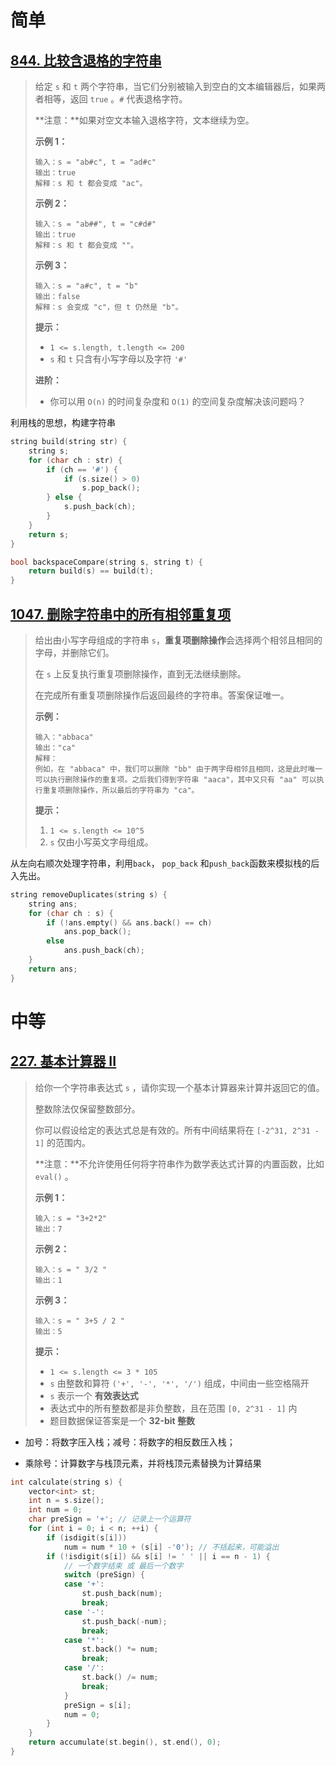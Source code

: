 # 简单

## [844. 比较含退格的字符串](https://leetcode.cn/problems/backspace-string-compare/)

> 给定 `s` 和 `t` 两个字符串，当它们分别被输入到空白的文本编辑器后，如果两者相等，返回 `true` 。`#` 代表退格字符。
>
> **注意：**如果对空文本输入退格字符，文本继续为空。
>
>  
>
> **示例 1：**
>
> ```
> 输入：s = "ab#c", t = "ad#c"
> 输出：true
> 解释：s 和 t 都会变成 "ac"。
> ```
>
> **示例 2：**
>
> ```
> 输入：s = "ab##", t = "c#d#"
> 输出：true
> 解释：s 和 t 都会变成 ""。
> ```
>
> **示例 3：**
>
> ```
> 输入：s = "a#c", t = "b"
> 输出：false
> 解释：s 会变成 "c"，但 t 仍然是 "b"。
> ```
>
>  
>
> **提示：**
>
> - `1 <= s.length, t.length <= 200`
> - `s` 和 `t` 只含有小写字母以及字符 `'#'`
>
>  
>
> **进阶：**
>
> - 你可以用 `O(n)` 的时间复杂度和 `O(1)` 的空间复杂度解决该问题吗？

利用栈的思想，构建字符串

```C++
string build(string str) {
    string s;
    for (char ch : str) {
        if (ch == '#') {
            if (s.size() > 0)
                s.pop_back();
        } else {
            s.push_back(ch);
        }
    }
    return s;
}

bool backspaceCompare(string s, string t) {
    return build(s) == build(t);
}
```

## [1047. 删除字符串中的所有相邻重复项](https://leetcode.cn/problems/remove-all-adjacent-duplicates-in-string/)

> 给出由小写字母组成的字符串 `s`，**重复项删除操作**会选择两个相邻且相同的字母，并删除它们。
>
> 在 `s` 上反复执行重复项删除操作，直到无法继续删除。
>
> 在完成所有重复项删除操作后返回最终的字符串。答案保证唯一。
>
>  
>
> **示例：**
>
> ```
> 输入："abbaca"
> 输出："ca"
> 解释：
> 例如，在 "abbaca" 中，我们可以删除 "bb" 由于两字母相邻且相同，这是此时唯一可以执行删除操作的重复项。之后我们得到字符串 "aaca"，其中又只有 "aa" 可以执行重复项删除操作，所以最后的字符串为 "ca"。
> ```
>
>  
>
> **提示：**
>
> 1. `1 <= s.length <= 10^5`
> 2. `s` 仅由小写英文字母组成。

从左向右顺次处理字符串，利用`back`， `pop_back` 和`push_back`函数来模拟栈的后入先出。

```C++
string removeDuplicates(string s) {
    string ans;
    for (char ch : s) {
        if (!ans.empty() && ans.back() == ch)
            ans.pop_back();
        else
            ans.push_back(ch);
    }
    return ans;
}
```

# 中等

## [227. 基本计算器 II](https://leetcode.cn/problems/basic-calculator-ii/)

> 给你一个字符串表达式 `s` ，请你实现一个基本计算器来计算并返回它的值。
>
> 整数除法仅保留整数部分。
>
> 你可以假设给定的表达式总是有效的。所有中间结果将在 `[-2^31, 2^31 - 1]` 的范围内。
>
> **注意：**不允许使用任何将字符串作为数学表达式计算的内置函数，比如 `eval()` 。
>
>  
>
> **示例 1：**
>
> ```
> 输入：s = "3+2*2"
> 输出：7
> ```
>
> **示例 2：**
>
> ```
> 输入：s = " 3/2 "
> 输出：1
> ```
>
> **示例 3：**
>
> ```
> 输入：s = " 3+5 / 2 "
> 输出：5
> ```
>
>  
>
> **提示：**
>
> - `1 <= s.length <= 3 * 105`
> - `s` 由整数和算符 `('+', '-', '*', '/')` 组成，中间由一些空格隔开
> - `s` 表示一个 **有效表达式**
> - 表达式中的所有整数都是非负整数，且在范围 `[0, 2^31 - 1]` 内
> - 题目数据保证答案是一个 **32-bit 整数**

- 加号：将数字压入栈；减号：将数字的相反数压入栈；

- 乘除号：计算数字与栈顶元素，并将栈顶元素替换为计算结果

```C++
int calculate(string s) {
    vector<int> st;
    int n = s.size();
    int num = 0;
    char preSign = '+'; // 记录上一个运算符
    for (int i = 0; i < n; ++i) {
        if (isdigit(s[i]))
            num = num * 10 + (s[i] -'0'); // 不括起来，可能溢出
        if (!isdigit(s[i]) && s[i] != ' ' || i == n - 1) {
            // 一个数字结束 或 最后一个数字
            switch (preSign) {
            case '+':
                st.push_back(num);
                break;
            case '-':
                st.push_back(-num);
                break;
            case '*':
                st.back() *= num;
                break;
            case '/':
                st.back() /= num;
                break;
            }
            preSign = s[i];
            num = 0;
        }
    }
    return accumulate(st.begin(), st.end(), 0);
}
```

